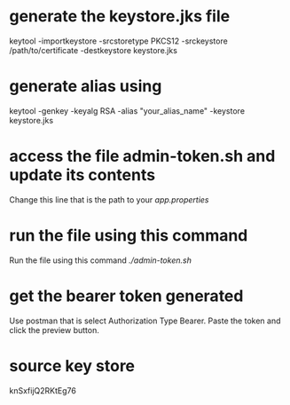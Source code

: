 # generate the keystore.jks file
keytool -importkeystore -srcstoretype PKCS12 -srckeystore /path/to/certificate -destkeystore keystore.jks 

# generate alias using
keytool -genkey -keyalg RSA -alias "your_alias_name" -keystore keystore.jks

# access the file admin-token.sh and update its contents
Change this line that is the path to your *app.properties*

# run the file using this command
Run the file using this command *./admin-token.sh*

# get the bearer token generated
Use postman that is select Authorization Type Bearer. Paste the token and click the preview button.



# source key store
knSxfijQ2RKtEg76